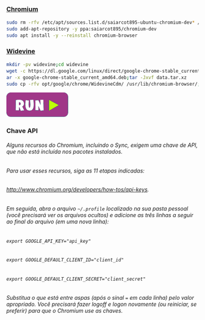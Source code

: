 ### [Chromium](https://pt.wikipedia.org/wiki/Chromium)
```bash
sudo rm -rfv /etc/apt/sources.list.d/saiarcot895-ubuntu-chromium-dev* /etc/apt/trusted.gpg.d/saiarcot895-ubuntu-chromium-dev*
sudo add-apt-repository -y ppa:saiarcot895/chromium-dev
sudo apt install -y --reinstall chromium-browser
```

### [Widevine](https://www.widevine.com/)
```bash
mkdir -pv widevine;cd widevine
wget -c https://dl.google.com/linux/direct/google-chrome-stable_current_amd64.deb
ar -x google-chrome-stable_current_amd64.deb;tar -Jxvf data.tar.xz
sudo cp -rfv opt/google/chrome/WidevineCdm/ /usr/lib/chromium-browser/;cd ..;rm -rfv widevine
```
[![bashrun-url](images/bashrun-url.png)](br:chromium)

### **Chave API**

###### Alguns recursos do Chromium, incluindo o Sync, exigem uma chave de API, que não está incluída nos pacotes instalados.
###### Para usar esses recursos, siga as 11 etapas indicadas:
###### http://www.chromium.org/developers/how-tos/api-keys.
###### Em seguida, abra o arquivo `~/.profile` localizado na sua pasta pessoal (você precisará ver os arquivos ocultos) e adicione as três linhas a seguir ao final do arquivo (em uma nova linha):

###### `export GOOGLE_API_KEY="api_key"`
###### `export GOOGLE_DEFAULT_CLIENT_ID="client_id"`
###### `export GOOGLE_DEFAULT_CLIENT_SECRET="client_secret"`

###### Substitua o que está entre aspas (após o sinal `=` em cada linha) pelo valor apropriado. Você precisará fazer logoff e logon novamente (ou reiniciar, se preferir) para que o Chromium use as chaves.